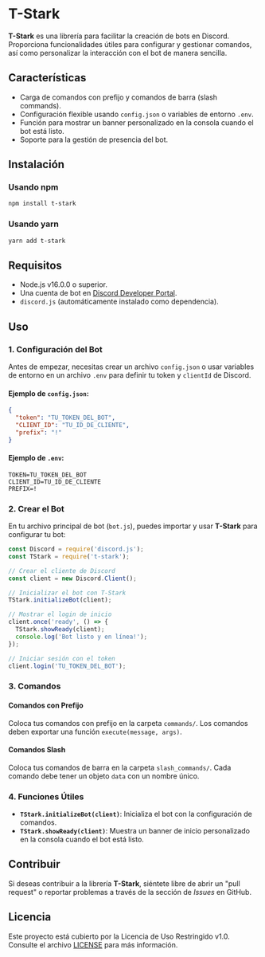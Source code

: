 # T-Stark

**T-Stark** es una librería para facilitar la creación de bots en Discord. Proporciona funcionalidades útiles para configurar y gestionar comandos, así como personalizar la interacción con el bot de manera sencilla.

## Características

- Carga de comandos con prefijo y comandos de barra (slash commands).
- Configuración flexible usando `config.json` o variables de entorno `.env`.
- Función para mostrar un banner personalizado en la consola cuando el bot está listo.
- Soporte para la gestión de presencia del bot.

## Instalación

### Usando npm

```bash
npm install t-stark
```

### Usando yarn

```bash
yarn add t-stark
```

## Requisitos

- Node.js v16.0.0 o superior.
- Una cuenta de bot en [Discord Developer Portal](https://discord.com/developers/applications).
- `discord.js` (automáticamente instalado como dependencia).

## Uso

### 1. Configuración del Bot

Antes de empezar, necesitas crear un archivo `config.json` o usar variables de entorno en un archivo `.env` para definir tu token y `clientId` de Discord.

#### Ejemplo de `config.json`:

```json
{
  "token": "TU_TOKEN_DEL_BOT",
  "CLIENT_ID": "TU_ID_DE_CLIENTE",
  "prefix": "!" 
}
```

#### Ejemplo de `.env`:

```env
TOKEN=TU_TOKEN_DEL_BOT
CLIENT_ID=TU_ID_DE_CLIENTE
PREFIX=!
```

### 2. Crear el Bot

En tu archivo principal de bot (`bot.js`), puedes importar y usar **T-Stark** para configurar tu bot:

```javascript
const Discord = require('discord.js');
const TStark = require('t-stark');

// Crear el cliente de Discord
const client = new Discord.Client();

// Inicializar el bot con T-Stark
TStark.initializeBot(client);

// Mostrar el login de inicio
client.once('ready', () => {
  TStark.showReady(client);
  console.log('Bot listo y en línea!');
});

// Iniciar sesión con el token
client.login('TU_TOKEN_DEL_BOT');
```

### 3. Comandos

#### Comandos con Prefijo

Coloca tus comandos con prefijo en la carpeta `commands/`. Los comandos deben exportar una función `execute(message, args)`.

#### Comandos Slash

Coloca tus comandos de barra en la carpeta `slash_commands/`. Cada comando debe tener un objeto `data` con un nombre único.

### 4. Funciones Útiles

- **`TStark.initializeBot(client)`**: Inicializa el bot con la configuración de comandos.
- **`TStark.showReady(client)`**: Muestra un banner de inicio personalizado en la consola cuando el bot está listo.

## Contribuir

Si deseas contribuir a la librería **T-Stark**, siéntete libre de abrir un "pull request" o reportar problemas a través de la sección de *Issues* en GitHub.

## Licencia

Este proyecto está cubierto por la Licencia de Uso Restringido v1.0. Consulte el archivo [LICENSE](./LICENSE) para más información.